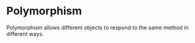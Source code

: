 # Polymorphism

Polymorphism allows different objects to respond to the same method in different ways.
